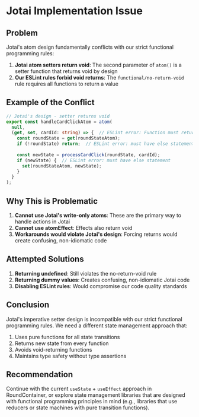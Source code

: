 # Jotai Implementation Issue

## Problem

Jotai's atom design fundamentally conflicts with our strict functional programming rules:

1. **Jotai atom setters return void**: The second parameter of `atom()` is a setter function that returns void by design
2. **Our ESLint rules forbid void returns**: The `functional/no-return-void` rule requires all functions to return a value

## Example of the Conflict

```typescript
// Jotai's design - setter returns void
export const handleCardClickAtom = atom(
  null,
  (get, set, cardId: string) => {  // ESLint error: Function must return a value
    const roundState = get(roundStateAtom);
    if (!roundState) return;  // ESLint error: must have else statement
    
    const newState = processCardClick(roundState, cardId);
    if (newState) {  // ESLint error: must have else statement
      set(roundStateAtom, newState);
    }
  }
);
```

## Why This is Problematic

1. **Cannot use Jotai's write-only atoms**: These are the primary way to handle actions in Jotai
2. **Cannot use atomEffect**: Effects also return void
3. **Workarounds would violate Jotai's design**: Forcing returns would create confusing, non-idiomatic code

## Attempted Solutions

1. **Returning undefined**: Still violates the no-return-void rule
2. **Returning dummy values**: Creates confusing, non-idiomatic Jotai code
3. **Disabling ESLint rules**: Would compromise our code quality standards

## Conclusion

Jotai's imperative setter design is incompatible with our strict functional programming rules. We need a different state management approach that:

1. Uses pure functions for all state transitions
2. Returns new state from every function
3. Avoids void-returning functions
4. Maintains type safety without type assertions

## Recommendation

Continue with the current `useState` + `useEffect` approach in RoundContainer, or explore state management libraries that are designed with functional programming principles in mind (e.g., libraries that use reducers or state machines with pure transition functions).